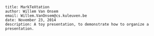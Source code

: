     title: MarkTeXtation
    author: Willem Van Onsem
    email: Willem.VanOnsem@cs.kuleuven.be
    date: November 23, 2014
    description: A toy presentation, to demonstrate how to organize a presentation.


